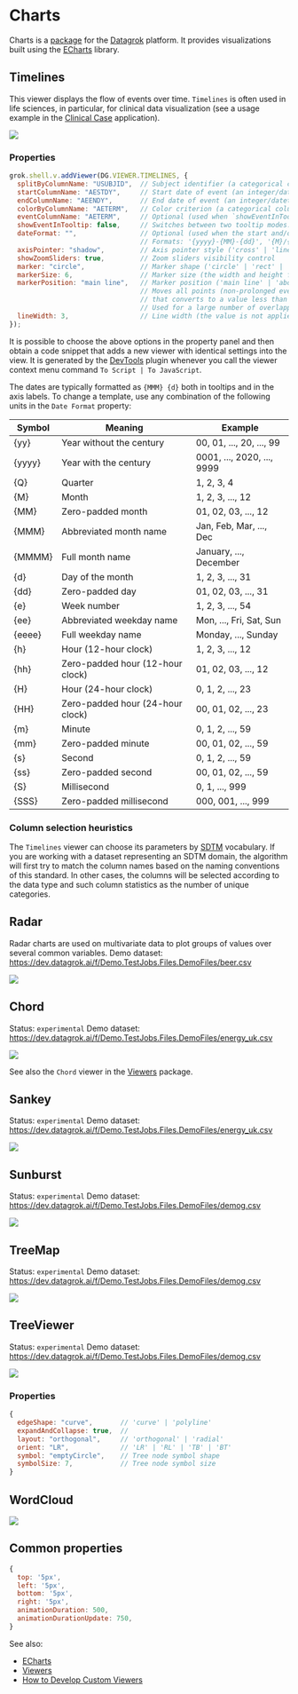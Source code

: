 # Charts

Charts is a [package](https://datagrok.ai/help/develop/develop#packages) for the
[Datagrok](https://datagrok.ai) platform. It provides visualizations built using
the [ECharts](https://echarts.apache.org/en/index.html) library.

## Timelines

This viewer displays the flow of events over time. `Timelines` is often used in life sciences,
in particular, for clinical data visualization (see a usage example in the
[Clinical Case](https://github.com/datagrok-ai/public/tree/master/packages/ClinicalCase#timelines) application).

![](./img/timelines.gif)

### Properties

```js
grok.shell.v.addViewer(DG.VIEWER.TIMELINES, {
  splitByColumnName: "USUBJID",  // Subject identifier (a categorical column displayed on the Y axis)
  startColumnName: "AESTDY",     // Start date of event (an integer/datetime column)
  endColumnName: "AEENDY",       // End date of event (an integer/datetime column)
  colorByColumnName: "AETERM",   // Color criterion (a categorical column with non-unique values to visually group the events)
  eventColumnName: "AETERM",     // Optional (used when `showEventInTooltip` is set to true)
  showEventInTooltip: false,     // Switches between two tooltip modes: (1) the general number of co-occurring events and (2) the event details
  dateFormat: "",                // Optional (used when the start and/or end are represented as datetime).
                                 // Formats: '{yyyy}-{MM}-{dd}', '{M}/{d}/{yyyy}', '{MMM} {d}', '{dd}', '{d}'
  axisPointer: "shadow",         // Axis pointer style ('cross' | 'line' | 'shadow' | 'none')
  showZoomSliders: true,         // Zoom sliders visibility control
  marker: "circle",              // Marker shape ('circle' | 'rect' | 'ring' | 'diamond')
  markerSize: 6,                 // Marker size (the width and height for rectangular shapes, the diameter for circular shapes)
  markerPosition: "main line",   // Marker position ('main line' | 'above main line' | 'scatter')
                                 // Moves all points (non-prolonged events, events without either start or end date, events with the duration
                                 // that converts to a value less than that of the marker size) to a given position on the Y axis within one subject.
                                 // Used for a large number of overlapping events. The 'scatter' option shifts data points up and down in turn
  lineWidth: 3,                  // Line width (the value is not applied to markers)
});
```

It is possible to choose the above options in the property panel and then obtain
a code snippet that adds a new viewer with identical settings into the view. It
is generated by the [DevTools](https://github.com/datagrok-ai/public/tree/master/packages/DevTools)
plugin whenever you call the viewer context menu command `To Script | To JavaScript`.

The dates are typically formatted as `{MMM} {d}` both in tooltips and in the axis labels.
To change a template, use any combination of the following units in the `Date Format` property:

| Symbol   |          Meaning                 |          Example           |
|----------|----------------------------------|----------------------------|
| {yy}     | Year without the century         | 00, 01, ..., 20, ..., 99   |
| {yyyy}   | Year with the century            | 0001, ..., 2020, ..., 9999 |
| {Q}      | Quarter                          | 1, 2, 3, 4                 |
| {M}      | Month                            | 1, 2, 3, ..., 12           |
| {MM}     | Zero-padded month                | 01, 02, 03, ..., 12        |
| {MMM}    | Abbreviated month name           | Jan, Feb, Mar, ..., Dec    |
| {MMMM}   | Full month name                  | January, ..., December     |
| {d}      | Day of the month                 | 1, 2, 3, ..., 31           |
| {dd}     | Zero-padded day                  | 01, 02, 03, ..., 31        |
| {e}      | Week number                      | 1, 2, 3, ..., 54           |
| {ee}     | Abbreviated weekday name         | Mon, ..., Fri, Sat, Sun    |
| {eeee}   | Full weekday name                | Monday, ..., Sunday        |
| {h}      | Hour (12-hour clock)             | 1, 2, 3, ..., 12           |
| {hh}     | Zero-padded hour (12-hour clock) | 01, 02, 03, ..., 12        |
| {H}      | Hour (24-hour clock)             | 0, 1, 2, ..., 23           |
| {HH}     | Zero-padded hour (24-hour clock) | 00, 01, 02, ..., 23        |
| {m}      | Minute                           | 0, 1, 2, ..., 59           |
| {mm}     | Zero-padded minute               | 00, 01, 02, ..., 59        |
| {s}      | Second                           | 0, 1, 2, ..., 59           |
| {ss}     | Zero-padded second               | 00, 01, 02, ..., 59        |
| {S}      | Millisecond                      | 0, 1, ..., 999             |
| {SSS}    | Zero-padded millisecond          | 000, 001, ..., 999         |

### Column selection heuristics

The `Timelines` viewer can choose its parameters by [SDTM](https://www.cdisc.org/standards/foundational/sdtm)
vocabulary. If you are working with a dataset representing an SDTM domain, the
algorithm will first try to match the column names based on the naming
conventions of this standard. In other cases, the columns will be selected
according to the data type and such column statistics as the number of unique
categories.

## Radar

Radar charts are used on multivariate data to plot groups of values over several common variables.
Demo dataset: https://dev.datagrok.ai/f/Demo.TestJobs.Files.DemoFiles/beer.csv

![](./img/radar.gif)

## Chord

Status: `experimental`
Demo dataset: https://dev.datagrok.ai/f/Demo.TestJobs.Files.DemoFiles/energy_uk.csv

![](./img/chord.gif)

See also the `Chord` viewer in the [Viewers](https://github.com/datagrok-ai/public/tree/master/packages/Viewers) package.

## Sankey

Status: `experimental`
Demo dataset: https://dev.datagrok.ai/f/Demo.TestJobs.Files.DemoFiles/energy_uk.csv

![](./img/sankey.gif)

## Sunburst

Status: `experimental`
Demo dataset: https://dev.datagrok.ai/f/Demo.TestJobs.Files.DemoFiles/demog.csv

![](./img/sunburst.gif)

## TreeMap

Status: `experimental`
Demo dataset: https://dev.datagrok.ai/f/Demo.TestJobs.Files.DemoFiles/demog.csv

![](./img/tree-map.gif)

## TreeViewer

Status: `experimental`
Demo dataset: https://dev.datagrok.ai/f/Demo.TestJobs.Files.DemoFiles/demog.csv

![](./img/tree-viewer.gif)

### Properties

```js
{
  edgeShape: "curve",       // 'curve' | 'polyline'
  expandAndCollapse: true,  //
  layout: "orthogonal",     // 'orthogonal' | 'radial'
  orient: "LR",             // 'LR' | 'RL' | 'TB' | 'BT'
  symbol: "emptyCircle",    // Tree node symbol shape
  symbolSize: 7,            // Tree node symbol size
}
```

## WordCloud

![](./img/word-cloud.gif)

## Common properties

```js
{
  top: '5px',
  left: '5px',
  bottom: '5px',
  right: '5px',
  animationDuration: 500,
  animationDurationUpdate: 750,
}
```

See also:
  - [ECharts](https://echarts.apache.org/en/index.html)
  - [Viewers](https://datagrok.ai/help/visualize/viewers)
  - [How to Develop Custom Viewers](https://datagrok.ai/help/develop/how-to/develop-custom-viewer)
